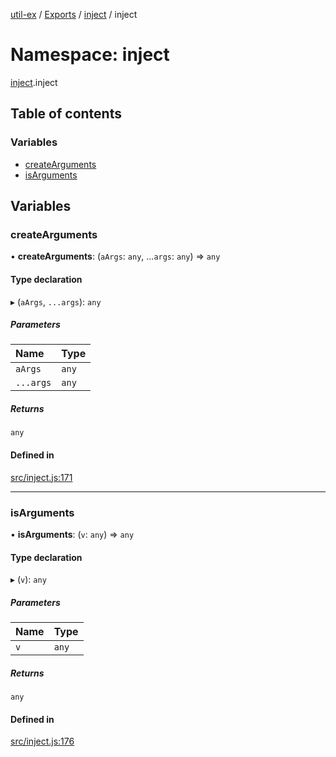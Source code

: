 [util-ex](../README.md) / [Exports](../modules.md) / [inject](inject.md) / inject

# Namespace: inject

[inject](inject.md).inject

## Table of contents

### Variables

- [createArguments](inject.inject.md#createarguments)
- [isArguments](inject.inject.md#isarguments)

## Variables

### createArguments

• **createArguments**: (`aArgs`: `any`, ...`args`: `any`) => `any`

#### Type declaration

▸ (`aArgs`, `...args`): `any`

##### Parameters

| Name | Type |
| :------ | :------ |
| `aArgs` | `any` |
| `...args` | `any` |

##### Returns

`any`

#### Defined in

[src/inject.js:171](https://github.com/snowyu/util-ex.js/blob/8b5398b/src/inject.js#L171)

___

### isArguments

• **isArguments**: (`v`: `any`) => `any`

#### Type declaration

▸ (`v`): `any`

##### Parameters

| Name | Type |
| :------ | :------ |
| `v` | `any` |

##### Returns

`any`

#### Defined in

[src/inject.js:176](https://github.com/snowyu/util-ex.js/blob/8b5398b/src/inject.js#L176)
